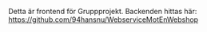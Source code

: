 Detta är frontend för Gruppprojekt. Backenden hittas här: https://github.com/94hansnu/WebserviceMotEnWebshop
